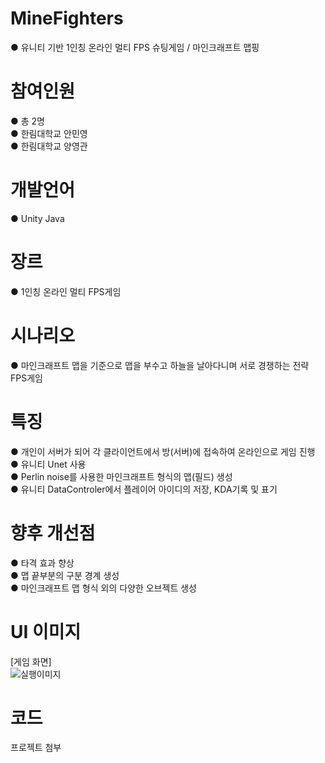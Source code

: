 # MineFighters
● 유니티 기반 1인칭 온라인 멀티 FPS 슈팅게임 / 마인크래프트 맵핑

# 참여인원
● 총 2명<br>
● 한림대학교 안민영<br>
● 한림대학교 양영관

# 개발언어
● Unity Java

# 장르
● 1인칭 온라인 멀티 FPS게임

# 시나리오
● 마인크래프트 맵을 기준으로 맵을 부수고 하늘을 날아다니며 서로 경쟁하는 전략 FPS게임

# 특징
● 개인이 서버가 되어 각 클라이언트에서 방(서버)에 접속하여 온라인으로 게임 진행<br>
● 유니티 Unet 사용<br>
● Perlin noise를 사용한 마인크래프트 형식의 맵(필드) 생성<br>
● 유니티 DataControler에서 플레이어 아이디의 저장, KDA기록 및 표기

# 향후 개선점
● 타격 효과 향상<br>
● 맵 끝부분의 구분 경계 생성<br>
● 마인크래프트 맵 형식 외의 다양한 오브젝트 생성

# UI 이미지
[게임 화면]<br>
![실행이미지](https://user-images.githubusercontent.com/49672285/57976773-79f42c00-7a23-11e9-8272-e6f65c7f3839.png)

# 코드
프로젝트 첨부
